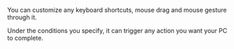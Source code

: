 You can customize any keyboard shortcuts, mouse drag and mouse gesture through it. 

Under the conditions you specify, it can trigger any action you want your PC to complete.


